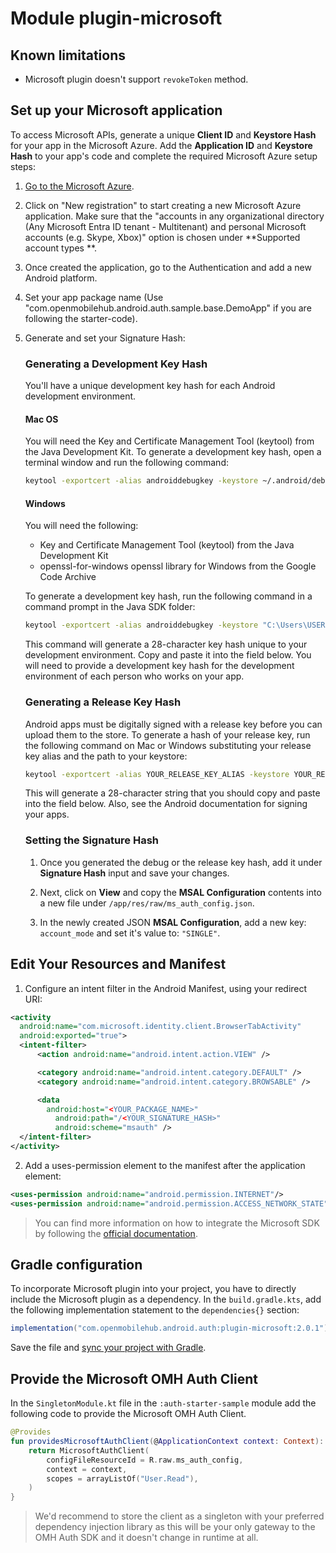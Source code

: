 # Module plugin-microsoft

## Known limitations

- Microsoft plugin doesn't support `revokeToken` method.

## Set up your Microsoft application

To access Microsoft APIs, generate a unique **Client ID** and **Keystore Hash** for your app in the
Microsoft Azure. Add the **Application ID** and **Keystore Hash** to your app's code and complete
the required Microsoft Azure setup steps:

1. [Go to the Microsoft Azure](https://portal.azure.com/#view/Microsoft_AAD_RegisteredApps/ApplicationsListBlade).
2. Click on "New registration" to start creating a new Microsoft Azure application. Make sure that
   the "accounts in any organizational directory (Any Microsoft Entra ID tenant - Multitenant) and
   personal Microsoft accounts (e.g. Skype, Xbox)" option is chosen under **Supported account types
   **.
3. Once created the application, go to the Authentication and add a new Android platform.
4. Set your app package name (Use "com.openmobilehub.android.auth.sample.base.DemoApp" if you are
   following the starter-code).
5. Generate and set your Signature Hash:

   ### Generating a Development Key Hash

   You'll have a unique development key hash for each Android development environment.

   #### Mac OS

   You will need the Key and Certificate Management Tool (keytool) from the Java Development Kit. To
   generate a development key hash, open a terminal window and run the following command:

   ```bash
   keytool -exportcert -alias androiddebugkey -keystore ~/.android/debug.keystore | openssl sha1 -binary | openssl base64
   ```

   #### Windows

   You will need the following:

   - Key and Certificate Management Tool (keytool) from the Java Development Kit
   - openssl-for-windows openssl library for Windows from the Google Code Archive

   To generate a development key hash, run the following command in a command prompt in the Java SDK
   folder:

   ```bash
   keytool -exportcert -alias androiddebugkey -keystore "C:\Users\USERNAME\android\debug.keystore" | "PATH_TO_OPENSSL_LIBRARY\bin\openssl" sha1 -binary | "PATH_TO_OPENSSL_LIBRARY\bin\openssl" base64
   ```

   This command will generate a 28-character key hash unique to your development environment. Copy
   and paste it into the field below. You will need to provide a development key hash for the
   development environment of each person who works on your app.

   ### Generating a Release Key Hash

   Android apps must be digitally signed with a release key before you can upload them to the store.
   To generate a hash of your release key, run the following command on Mac or Windows substituting
   your release key alias and the path to your keystore:

   ```bash
   keytool -exportcert -alias YOUR_RELEASE_KEY_ALIAS -keystore YOUR_RELEASE_KEY_PATH | openssl sha1 -binary | openssl base64
   ```

   This will generate a 28-character string that you should copy and paste into the field below.
   Also, see the Android documentation for signing your apps.

   ### Setting the Signature Hash

   1. Once you generated the debug or the release key hash, add it under **Signature Hash** input
      and save your changes.

   2. Next, click on **View** and copy the **MSAL Configuration** contents into a new file
      under `/app/res/raw/ms_auth_config.json`.

   3. In the newly created JSON **MSAL Configuration**, add a new key: `account_mode` and set it's
      value to: `"SINGLE"`.

## Edit Your Resources and Manifest

1. Configure an intent filter in the Android Manifest, using your redirect URI:

```xml
<activity
  android:name="com.microsoft.identity.client.BrowserTabActivity"
  android:exported="true">
  <intent-filter>
      <action android:name="android.intent.action.VIEW" />

      <category android:name="android.intent.category.DEFAULT" />
      <category android:name="android.intent.category.BROWSABLE" />

      <data
        android:host="<YOUR_PACKAGE_NAME>"
          android:path="/<YOUR_SIGNATURE_HASH>"
          android:scheme="msauth" />
  </intent-filter>
</activity>
```

2. Add a uses-permission element to the manifest after the application element:

```xml
<uses-permission android:name="android.permission.INTERNET"/>
<uses-permission android:name="android.permission.ACCESS_NETWORK_STATE"/>
```

> You can find more information on how to integrate the Microsoft SDK by following
> the [official documentation](https://github.com/AzureAD/microsoft-authentication-library-for-android).

## Gradle configuration

To incorporate Microsoft plugin into your project, you have to directly include the Microsoft plugin
as a dependency. In the `build.gradle.kts`, add the following implementation statement to
the `dependencies{}` section:

```groovy
implementation("com.openmobilehub.android.auth:plugin-microsoft:2.0.1")
```

Save the file
and [sync your project with Gradle](https://developer.android.com/studio/build#sync-files).

## Provide the Microsoft OMH Auth Client

In the `SingletonModule.kt` file in the `:auth-starter-sample` module add the following code to
provide the Microsoft OMH Auth Client.

```kotlin
@Provides
fun providesMicrosoftAuthClient(@ApplicationContext context: Context): MicrosoftAuthClient {
    return MicrosoftAuthClient(
        configFileResourceId = R.raw.ms_auth_config,
        context = context,
        scopes = arrayListOf("User.Read"),
    )
}
```

> We'd recommend to store the client as a singleton with your preferred dependency injection library
> as this will be your only gateway to the OMH Auth SDK and it doesn't change in runtime at all.
